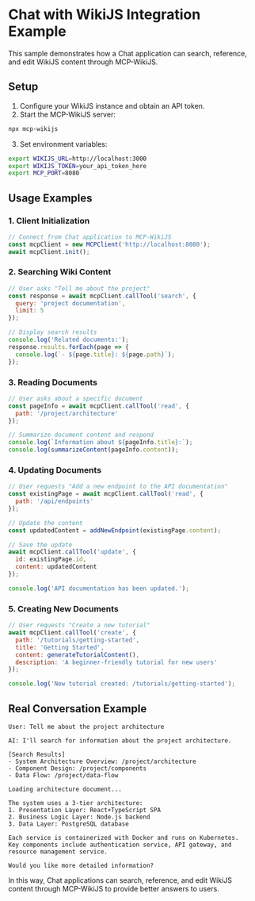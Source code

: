 # Chat with WikiJS Integration Example

This sample demonstrates how a Chat application can search, reference, and edit WikiJS content through MCP-WikiJS.

## Setup

1. Configure your WikiJS instance and obtain an API token.
2. Start the MCP-WikiJS server:

```bash
npx mcp-wikijs
```

3. Set environment variables:

```bash
export WIKIJS_URL=http://localhost:3000
export WIKIJS_TOKEN=your_api_token_here
export MCP_PORT=8080
```

## Usage Examples

### 1. Client Initialization

```javascript
// Connect from Chat application to MCP-WikiJS
const mcpClient = new MCPClient('http://localhost:8080');
await mcpClient.init();
```

### 2. Searching Wiki Content

```javascript
// User asks "Tell me about the project"
const response = await mcpClient.callTool('search', {
  query: 'project documentation',
  limit: 5
});

// Display search results
console.log('Related documents:');
response.results.forEach(page => {
  console.log(`- ${page.title}: ${page.path}`);
});
```

### 3. Reading Documents

```javascript
// User asks about a specific document
const pageInfo = await mcpClient.callTool('read', {
  path: '/project/architecture'
});

// Summarize document content and respond
console.log(`Information about ${pageInfo.title}:`);
console.log(summarizeContent(pageInfo.content));
```

### 4. Updating Documents

```javascript
// User requests "Add a new endpoint to the API documentation"
const existingPage = await mcpClient.callTool('read', {
  path: '/api/endpoints'
});

// Update the content
const updatedContent = addNewEndpoint(existingPage.content);

// Save the update
await mcpClient.callTool('update', {
  id: existingPage.id,
  content: updatedContent
});

console.log('API documentation has been updated.');
```

### 5. Creating New Documents

```javascript
// User requests "Create a new tutorial"
await mcpClient.callTool('create', {
  path: '/tutorials/getting-started',
  title: 'Getting Started',
  content: generateTutorialContent(),
  description: 'A beginner-friendly tutorial for new users'
});

console.log('New tutorial created: /tutorials/getting-started');
```

## Real Conversation Example

```
User: Tell me about the project architecture

AI: I'll search for information about the project architecture.

[Search Results]
- System Architecture Overview: /project/architecture
- Component Design: /project/components
- Data Flow: /project/data-flow

Loading architecture document...

The system uses a 3-tier architecture:
1. Presentation Layer: React+TypeScript SPA
2. Business Logic Layer: Node.js backend
3. Data Layer: PostgreSQL database

Each service is containerized with Docker and runs on Kubernetes.
Key components include authentication service, API gateway, and resource management service.

Would you like more detailed information?
```

In this way, Chat applications can search, reference, and edit WikiJS content through MCP-WikiJS to provide better answers to users.